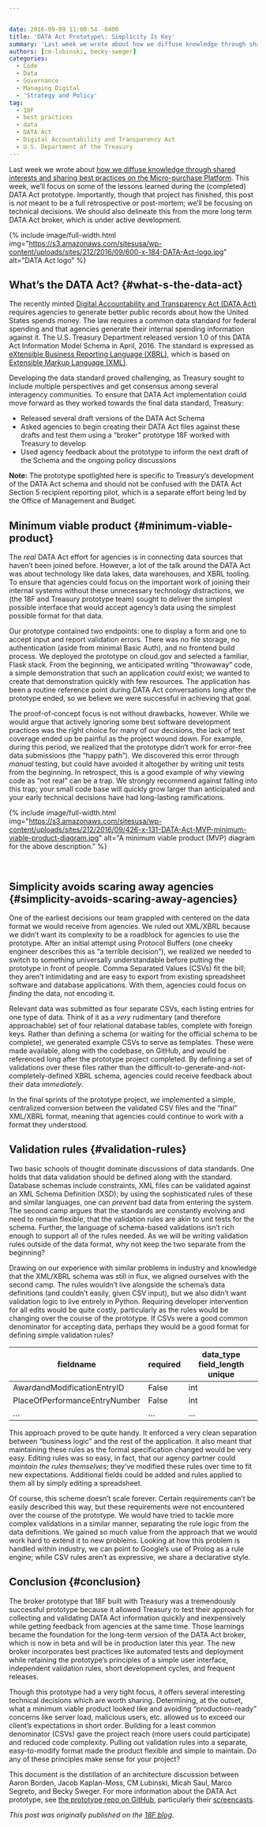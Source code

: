 ```yaml
---


date: 2016-09-09 11:00:54 -0400
title: 'DATA Act Prototype\: Simplicity Is Key'
summary: 'Last week we wrote about how we diffuse knowledge through shared interests and sharing best practices on the Micro-purchase Platform. This week, we&rsquo;ll focus on some of the lessons learned during the (completed) DATA Act prototype. Importantly, though that project has finished, this post is not meant to be a full retrospective or post-mortem; we&rsquo;ll'
authors: [cm-lubinski, becky-sweger]
categories:
  - Code
  - Data
  - Governance
  - Managing Digital
  - 'Strategy and Policy'
tag:
  - 18F
  - best practices
  - data
  - DATA Act
  - Digital Accountability and Transparency Act
  - U.S. Department of the Treasury
---
```


Last week we wrote about [how we diffuse knowledge through shared interests and sharing best practices on the Micro-purchase Platform](https://18f.gsa.gov/2016/08/25/micro-purchase-design-philosophy-do-one-thing-well/). This week, we’ll focus on some of the lessons learned during the (completed) DATA Act prototype. Importantly, though that project has finished, this post is _not_ meant to be a full retrospective or post-mortem; we’ll be focusing on technical decisions. We should also delineate this from the more long term DATA Act broker, which is under active development.


{% include image/full-width.html img="https://s3.amazonaws.com/sitesusa/wp-content/uploads/sites/212/2016/09/600-x-184-DATA-Act-logo.jpg" alt="DATA Act logo" %}

## What’s the DATA Act? {#what-s-the-data-act}

The recently minted [Digital Accountability and Transparency Act (DATA Act)](https://18f.gsa.gov/2015/06/09/data-act-data-act-explainer/) requires agencies to generate better public records about how the United States spends money. The law requires a common data standard for federal spending and that agencies generate their internal spending information against it. The U.S. Treasury Department released version 1.0 of this DATA Act Information Model Schema in April, 2016. The standard is expressed as [eXtensible Business Reporting Language (XBRL)](https://en.wikipedia.org/wiki/XBRL), which is based on [Extensible Markup Language (XML)](https://en.wikipedia.org/wiki/XML).

Developing the data standard proved challenging, as Treasury sought to include multiple perspectives and get consensus among several interagency communities. To ensure that DATA Act implementation could move forward as they worked towards the final data standard, Treasury:

  * Released several draft versions of the DATA Act Schema
  * Asked agencies to begin creating their DATA Act files against these drafts and test them using a “broker” prototype 18F worked with Treasury to develop
  * Used agency feedback about the prototype to inform the next draft of the Schema and the ongoing policy discussions

**Note:** The prototype spotlighted here is specific to Treasury’s development of the DATA Act schema and should not be confused with the DATA Act Section 5 recipient reporting pilot, which is a separate effort being led by the Office of Management and Budget.

## Minimum viable product {#minimum-viable-product}

The _real_ DATA Act effort for agencies is in connecting data sources that haven’t been joined before. However, a lot of the talk around the DATA Act was about technology like data lakes, data warehouses, and XBRL tooling. To ensure that agencies could focus on the important work of joining their internal systems without these unnecessary technology distractions, we (the 18F and Treasury prototype team) sought to deliver the simplest possible interface that would accept agency’s data using the simplest possible format for that data.

Our prototype contained two endpoints: one to display a form and one to accept input and report validation errors. There was no file storage, no authentication (aside from minimal Basic Auth), and no frontend build process. We deployed the prototype on cloud.gov and selected a familiar, Flask stack. From the beginning, we anticipated writing “throwaway” code, a simple demonstration that such an application _could_ exist; we wanted to create that demonstration quickly with few resources. The application has been a routine reference point during DATA Act conversations long after the prototype ended, so we believe we were successful in achieving that goal.

The proof-of-concept focus is not without drawbacks, however. While we would argue that actively ignoring some best software development practices was the right choice for many of our decisions, the lack of test coverage ended up be painful as the project wound down. For example, during this period, we realized that the prototype didn’t work for error-free data submissions (the “happy path”). We discovered this error through _manual_ testing, but could have avoided it altogether by writing unit tests from the beginning. In retrospect, this is a good example of why viewing code as “not real” can be a trap. We strongly recommend against falling into this trap; your small code base will quickly grow larger than anticipated and your early technical decisions have had long-lasting ramifications.


{% include image/full-width.html img="https://s3.amazonaws.com/sitesusa/wp-content/uploads/sites/212/2016/09/426-x-131-DATA-Act-MVP-minimum-viable-product-diagram.jpg" alt="A minimum viable product (MVP) diagram for the above description." %}

&nbsp;

## Simplicity avoids scaring away agencies {#simplicity-avoids-scaring-away-agencies}

One of the earliest decisions our team grappled with centered on the data format we would receive from agencies. We ruled out XML/XBRL because we didn’t want its complexity to be a roadblock for agencies to use the prototype. After an initial attempt using Protocol Buffers (one cheeky engineer describes this as “a terrible decision”), we realized we needed to switch to something universally understandable before putting the prototype in front of people. Comma Separated Values (CSVs) fit the bill; they aren’t intimidating and are easy to export from existing spreadsheet software and database applications. With them, agencies could focus on _finding_ the data, not encoding it.

Relevant data was submitted as four separate CSVs, each listing entries for one type of data. Think of it as a _very_ rudimentary (and therefore approachable) set of four relational database tables, complete with foreign keys. Rather than defining a schema (or waiting for the official schema to be complete), we generated example CSVs to serve as templates. These were made available, along with the codebase, on GitHub, and would be referenced long after the prototype project completed. By defining a set of validations over these files rather than the difficult-to-generate-and-not-completely-defined XBRL schema, agencies could receive feedback about their data _immediately_.

In the final sprints of the prototype project, we implemented a simple, centralized conversion between the validated CSV files and the “final” XML/XBRL format, meaning that agencies could continue to work with a format they understood.

## Validation rules {#validation-rules}

Two basic schools of thought dominate discussions of data standards. One holds that data validation should be defined along with the standard. Database schemas include constraints, XML files can be validated against an XML Schema Definition (XSD); by using the sophisticated rules of these and similar languages, one can _prevent_ bad data from entering the system. The second camp argues that the standards are constantly evolving and need to remain flexible, that the validation rules are akin to unit tests for the schema. Further, the language of schema-based validations isn’t rich enough to support all of the rules needed. As we will be writing validation rules outside of the data format, why not keep the two separate from the beginning?

Drawing on our experience with similar problems in industry and knowledge that the XML/XBRL schema was still in flux, we aligned ourselves with the second camp. The rules wouldn’t live alongside the schema’s data definitions (and couldn’t easily, given CSV input), but we also didn’t want validation logic to live entirely in Python. Requiring developer intervention for all edits would be quite costly, particularly as the rules would be changing over the course of the prototype. If CSVs were a good common denominator for accepting data, perhaps they would be a good format for defining simple validation rules?

| fieldname                     | required | data_type field_length unique |
| ----------------------------- | -------- | ----------------------------- |
| AwardandModificationEntryID   | False    | int                           |
| PlaceOfPerformanceEntryNumber | False    | int                           |
| &#8230;                       | &#8230;  | &#8230;                       |

This approach proved to be quite handy. It enforced a very clean separation between “business logic” and the rest of the application. It also meant that maintaining these rules as the formal specification changed would be very easy. Editing rules was so easy, in fact, that our agency partner could _maintain the rules themselves_; they’ve modified these rules over time to fit new expectations. Additional fields could be added and rules applied to them all by simply editing a spreadsheet.

Of course, this scheme doesn’t scale forever. Certain requirements can’t be easily described this way, but these requirements were not encountered over the course of the prototype. We would have tried to tackle more complex validations in a similar manner, separating the rule logic from the data definitions. We gained so much value from the approach that we would work hard to extend it to new problems. Looking at how this problem is handled within industry, we can point to Google’s use of Prolog as a rule engine; while CSV rules aren’t as expressive, we share a declarative style.

## Conclusion {#conclusion}

The broker prototype that 18F built with Treasury was a tremendously successful prototype because it allowed Treasury to test their approach for collecting and validating DATA Act information quickly and inexpensively while getting feedback from agencies at the same time. Those learnings became the foundation for the long-term version of the DATA Act broker, which is now in beta and will be in production later this year. The new broker incorporates best practices like automated tests and deployment while retaining the prototype’s principles of a simple user interface, independent validation rules, short development cycles, and frequent releases.

Though this prototype had a very tight focus, it offers several interesting technical decisions which are worth sharing. Determining, at the outset, what a minimum viable product looked like and avoiding “production-ready” concerns like server load, malicious users, etc. allowed us to exceed our client’s expectations in short order. Building for a least common denominator (CSVs) gave the project reach (more users could participate) and reduced code complexity. Pulling out validation rules into a separate, easy-to-modify format made the product flexible and simple to maintain. Do any of these principles make sense for your project?

This document is the distillation of an architecture discussion between Aaron Borden, Jacob Kaplan-Moss, CM Lubinski, Micah Saul, Marco Segreto, and Becky Sweger. For more information about the DATA Act prototype, see [the prototype repo on GitHub](https://github.com/18F/data-act-pilot), particularly their [screencasts](https://github.com/18F/data-act-pilot/tree/master/assets/screencast).

_This post was originally published on the [18F blog](https://18f.gsa.gov/blog/)._